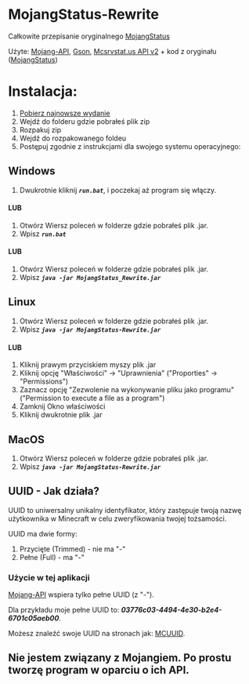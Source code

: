 # MojangStatus-Rewrite
Całkowite przepisanie oryginalnego [MojangStatus](https://github.com/AndusDEV/MojangStatus)

Użyte: [Mojang-API](https://github.com/KevinPriv/MojangAPI), [Gson](https://github.com/google/gson), [Mcsrvstat.us API v2](https://api.mcsrvstat.us/) + kod z oryginału ([MojangStatus](https://github.com/AndusDEV/MojangStatus))
 
 # Instalacja:
 
1. [Pobierz najnowsze wydanie](https://github.com/AndusDEV/MojangStatus-Rewrite/releases/latest)
2. Wejdź do folderu gdzie pobrałeś plik zip
3. Rozpakuj zip
4. Wejdź do rozpakowanego foldeu
5. Postępuj zgodnie z instrukcjami dla swojego systemu operacyjnego:
## Windows
1. Dwukrotnie kliknij _**`run.bat`**_, i poczekaj aż program się włączy. </br>
#### LUB </br>
1. Otwórz Wiersz poleceń w folderze gdzie pobrałeś plik .jar.
2. Wpisz _**`run.bat`**_ </br>
#### LUB </br>
1. Otwórz Wiersz poleceń w folderze gdzie pobrałeś plik .jar.
2. Wpisz _**`java -jar MojangStatus_Rewrite.jar`**_

## Linux
1. Otwórz Wiersz poleceń w folderze gdzie pobrałeś plik .jar.
2. Wpisz _**`java -jar MojangStatus-Rewrite.jar`**_ </br>
#### LUB </br>
1. Kliknij prawym przyciskiem myszy plik .jar
2. Kliknij opcję "Właściwości" -> "Uprawnienia" ("Proporties" -> "Permissions")
3. Zaznacz opcję "Zezwolenie na wykonywanie pliku jako programu" ("Permission to execute a file as a program")
4. Zamknij Okno właściwości
5. Kliknij dwukrotnie plik .jar
## MacOS
1. Otwórz Wiersz poleceń w folderze gdzie pobrałeś plik .jar.
2. Wpisz _**`java -jar MojangStatus-Rewrite.jar`**_

## UUID - Jak działa?
UUID to uniwersalny unikalny identyfikator, który zastępuje twoją nazwę użytkownika w Minecraft w celu zweryfikowania twojej tożsamości.

UUID ma dwie formy:
 1. Przycięte (Trimmed) - nie ma "-"
 2. Pełne (Full) - ma "-"

### Użycie w tej aplikacji

[Mojang-API](https://github.com/KevinPriv/MojangAPI) wspiera tylko pełne UUID (z "-").

Dla przykładu moje pełne UUID to: **_03776c03-4494-4e30-b2e4-6701c05aeb00_**.

Możesz znaleźć swoje UUID na stronach jak: [MCUUID](https://mcuuid.net/).

## Nie jestem związany z Mojangiem. Po prostu tworzę program w oparciu o ich API.
